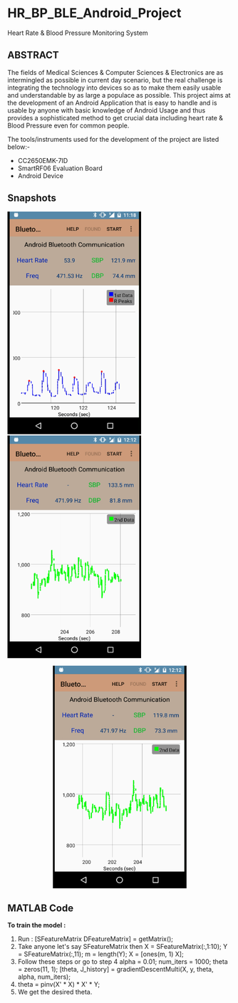 # HR_BP_BLE_Android_Project
Heart Rate &amp; Blood Pressure Monitoring System
## ABSTRACT

The fields of Medical Sciences & Computer Sciences & Electronics are as intermingled as possible in current day scenario, but the real challenge is integrating the technology into devices so as to make them easily usable and understandable by as large a populace as possible. This project aims at the development of an Android Application that is easy to handle and is usable by anyone with basic knowledge of Android Usage and thus provides a sophisticated method to get crucial data including heart rate & Blood Pressure even for common people.

The tools/instruments used for the development of the project are listed below:-
- CC2650EMK-7ID
- SmartRF06 Evaluation Board
- Android Device

## Snapshots

<img src="Images/ECG.png" height="500" width="300" alt="ECG Signal">    <img src="Images/PPG.png" height="500" width="300" alt="PPG Signal 1">
<center><img src="Images/PPG1.png" height="500" width="300" alt="PPG signal 2"></center>

## MATLAB Code
**To train the model :**
1. Run : [SFeatureMatrix DFeatureMatrix] = getMatrix();
2. Take anyone let's say SFeatureMatrix then
	X = SFeatureMatrix(:,1:10);
	Y = SFeatureMatrix(:,11);
	m = length(Y);
	X = [ones(m, 1) X];
3. Follow these steps or go to step 4
	alpha = 0.01;
	num_iters = 1000;
	theta = zeros(11, 1);
	[theta, J_history] = gradientDescentMulti(X, y, theta, alpha, num_iters);
4. theta = pinv(X' * X) * X' * Y;
5. We get the desired theta.
